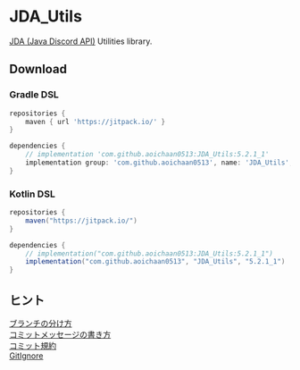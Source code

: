 # JDA_Utils

[JDA (Java Discord API)](https://github.com/DV8FromTheWorld/JDA) Utilities library.

## Download

### Gradle DSL

```gradle
repositories {
    maven { url 'https://jitpack.io/' }
}

dependencies {
    // implementation 'com.github.aoichaan0513:JDA_Utils:5.2.1_1'
    implementation group: 'com.github.aoichaan0513', name: 'JDA_Utils', version: '5.2.1_1'
}
```

### Kotlin DSL

```gradle
repositories {
    maven("https://jitpack.io/")
}

dependencies {
    // implementation("com.github.aoichaan0513:JDA_Utils:5.2.1_1")
    implementation("com.github.aoichaan0513", "JDA_Utils", "5.2.1_1")
}
```

## ヒント
[ブランチの分け方](https://qiita.com/hatt0519/items/23ef0866f4abacce7296)<br>
[コミットメッセージの書き方](https://qiita.com/itosho/items/9565c6ad2ffc24c09364)<br>
[コミット規約](https://qiita.com/Kenya/items/f72fba8fecc79d1b090c)<br>
[GitIgnore](https://www.toptal.com/developers/gitignore)
